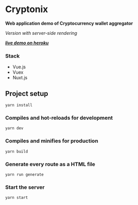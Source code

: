 # Cryptonix

**Web application demo of Cryptocurrency wallet aggregator**

_Version with server-side rendering_

**_[live demo on heroku](https://crypton-wallets.herokuapp.com/)_**

### Stack

- Vue.js
- Vuex
- Nuxt.js

## Project setup

`yarn install`

### Compiles and hot-reloads for development

`yarn dev`

### Compiles and minifies for production

`yarn build`

### Generate every route as a HTML file

`yarn run generate`

### Start the server

`yarn start`
